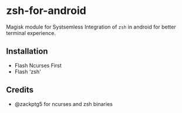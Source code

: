 # zsh-for-android
Magisk module for Systsemless Integration of `zsh` in android for better terminal experience.

## Installation

- Flash Ncurses First
- Flash 'zsh'

## Credits

- @zackptg5 for ncurses and zsh binaries

  



